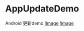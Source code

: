 # AppUpdateDemo
Android 更新demo
[!image](https://github.com/993739033/AppUpdateDemo/blob/master/app/assests/S10330-151846.jpg)
[!image](https://github.com/993739033/AppUpdateDemo/blob/master/app/assests/S10330-15173374.mp4)
